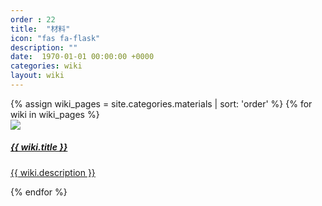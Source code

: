 ```yaml
---
order : 22
title:  "材料"
icon: "fas fa-flask"
description: ""
date:  1970-01-01 00:00:00 +0000
categories: wiki
layout: wiki
---
```


<div class="container">
    <div class="wikiPages">
        <div class="row">
            {% assign wiki_pages = site.categories.materials | sort: 'order' %}
            {% for wiki in wiki_pages %}
            <div class="col-sm-3">
                <a href="{{ wiki.url | relative_url }}" class="wiki-a">
                    <div class="card text-center wiki-item">
                        <img class="card-img-top" src="{{ "/assets/img/wiki/material_icons/" | relative_url  }}{{ wiki.icon }}">
                        <div class="card-body">
                            <h5 class="card-title no-shadow">{{ wiki.title }}</h5>
                            <p class="card-text no-shadow">{{ wiki.description }}</p>
                        </div>
                    </div>
                </a>
            </div>
            {% endfor %}
        </div>
    </div>
</div>